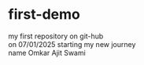 # first-demo
my first repository  on git-hub <br>
on 07/01/2025
starting my new journey 
<br> 
name Omkar Ajit Swami